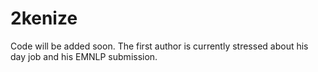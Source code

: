 # 2kenize
Code will be added soon. The first author is currently stressed about his day job and his EMNLP submission.
